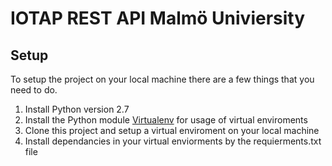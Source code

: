 # IOTAP REST API Malmö Univiersity

## Setup
To setup the project on your local machine there are a few things that you need to do.

1. Install Python version 2.7
2. Install the Python module [Virtualenv](https://virtualenv.pypa.io/en/stable/) for usage of virtual enviroments
3. Clone this project and setup a virtual enviroment on your local machine
4. Install dependancies in your virtual enviorments by the requierments.txt file
